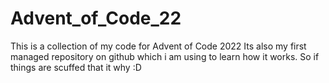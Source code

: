 # Advent_of_Code_22
This is a collection of my code for Advent of Code 2022
Its also my first managed repository on github which i am using to learn how it works. So if things are scuffed that it why :D
